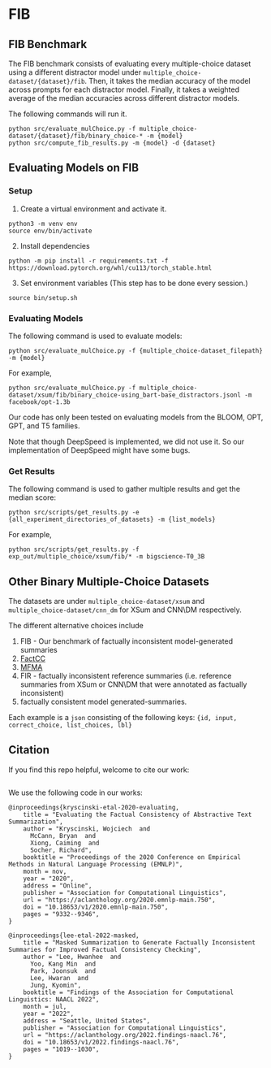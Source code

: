 # FIB

## FIB Benchmark 

The FIB benchmark consists of evaluating every multiple-choice dataset using a different distractor model under ``multiple_choice-dataset/{dataset}/fib``. Then, it takes the median accuracy of the model across prompts for each distractor model. Finally, it takes a weighted average of the median accuracies across different distractor models.

The following commands will run it. 
```
python src/evaluate_mulChoice.py -f multiple_choice-dataset/{dataset}/fib/binary_choice-* -m {model}
python src/compute_fib_results.py -m {model} -d {dataset}
```


## Evaluating Models on FIB 

### Setup

1. Create a virtual environment and activate it.
```
python3 -m venv env
source env/bin/activate
```
2. Install dependencies 
```
python -m pip install -r requirements.txt -f https://download.pytorch.org/whl/cu113/torch_stable.html
```
3. Set environment variables (This step has to be done every session.)
```
source bin/setup.sh
```

### Evaluating Models

The following command is used to evaluate models: 
```
python src/evaluate_mulChoice.py -f {multiple_choice-dataset_filepath} -m {model}
```
 
For example,
```commandline
python src/evaluate_mulChoice.py -f multiple_choice-dataset/xsum/fib/binary_choice-using_bart-base_distractors.jsonl -m facebook/opt-1.3b
```
Our code has only been tested on evaluating models from the BLOOM, OPT, GPT, and T5 families. 

Note that though DeepSpeed is implemented, we did not use it. So our implementation of DeepSpeed might have some bugs.

### Get Results 
The following command is used to gather multiple results and get the median score:
```
python src/scripts/get_results.py -e {all_experiment_directories_of_datasets} -m {list_models}
``` 

For example, 
```
python src/scripts/get_results.py -f exp_out/multiple_choice/xsum/fib/* -m bigscience-T0_3B
```


## Other Binary Multiple-Choice Datasets

The datasets are under ``multiple_choice-dataset/xsum`` and ``multiple_choice-dataset/cnn_dm`` for XSum and CNN\DM respectively. 

The different alternative choices include
1. FIB - Our benchmark of factually inconsistent model-generated summaries
2. [FactCC](https://github.com/salesforce/factCC.git) 
3. [MFMA](https://github.com/hwanheelee1993/MFMA)
4. FIR - factually inconsistent reference summaries (i.e. reference summaries from XSum or CNN\DM that were annotated as factually inconsistent)
5. factually consistent model generated-summaries. 

Each example is a `json` consisting of the following keys: `{id, input, correct_choice, list_choices, lbl}`

## Citation ##


If you find this repo helpful, welcome to cite our work:

```

```

We use the following code in our works:

```
@inproceedings{kryscinski-etal-2020-evaluating,
    title = "Evaluating the Factual Consistency of Abstractive Text Summarization",
    author = "Kryscinski, Wojciech  and
      McCann, Bryan  and
      Xiong, Caiming  and
      Socher, Richard",
    booktitle = "Proceedings of the 2020 Conference on Empirical Methods in Natural Language Processing (EMNLP)",
    month = nov,
    year = "2020",
    address = "Online",
    publisher = "Association for Computational Linguistics",
    url = "https://aclanthology.org/2020.emnlp-main.750",
    doi = "10.18653/v1/2020.emnlp-main.750",
    pages = "9332--9346",
}

@inproceedings{lee-etal-2022-masked,
    title = "Masked Summarization to Generate Factually Inconsistent Summaries for Improved Factual Consistency Checking",
    author = "Lee, Hwanhee  and
      Yoo, Kang Min  and
      Park, Joonsuk  and
      Lee, Hwaran  and
      Jung, Kyomin",
    booktitle = "Findings of the Association for Computational Linguistics: NAACL 2022",
    month = jul,
    year = "2022",
    address = "Seattle, United States",
    publisher = "Association for Computational Linguistics",
    url = "https://aclanthology.org/2022.findings-naacl.76",
    doi = "10.18653/v1/2022.findings-naacl.76",
    pages = "1019--1030",
}
```
